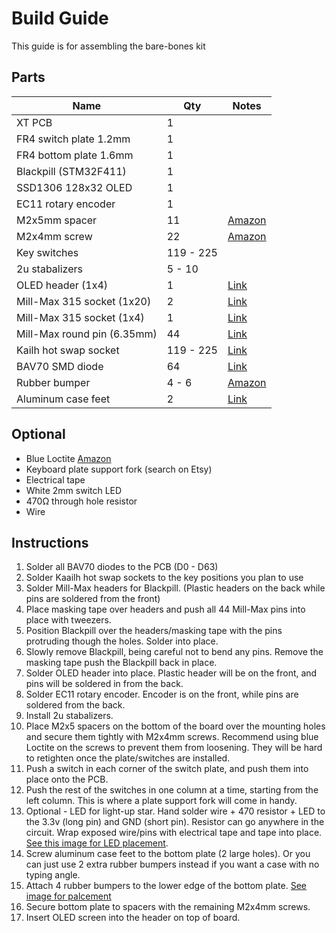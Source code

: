 # Build Guide

This guide is for assembling the bare-bones kit

## Parts
| Name                   | Qty | Notes |
| ---------              | --- | ----- |
| XT PCB                 | 1   |
| FR4 switch plate 1.2mm | 1   |
| FR4 bottom plate 1.6mm | 1   |
| Blackpill (STM32F411)  | 1   |
| SSD1306 128x32 OLED    | 1   |
| EC11 rotary encoder    | 1   |
| M2x5mm spacer          | 11  | [Amazon](https://www.amazon.com/gp/product/B00R1ISEW0/)
| M2x4mm screw           | 22  | [Amazon](https://www.amazon.com/gp/product/B082XXWTXJ/)
| Key switches           | 119 - 225 |
| 2u stabalizers         | 5 - 10    |
| OLED header (1x4)      | 1   | [Link](https://www.mouser.com/ProductDetail/517-929850-01-04-RA)
| Mill-Max 315 socket (1x20) | 2   | [Link](https://www.mouser.com/ProductDetail/Mill-Max/315-93-120-41-001000?qs=sGAEpiMZZMvlX3nhDDO4AF3r3Xqn7mCj9OyqbTK4Na8%3D)
| Mill-Max 315 socket (1x4) | 1   | [Link](https://www.mouser.com/ProductDetail/Mill-Max/315-13-104-41-003000?qs=sGAEpiMZZMvlX3nhDDO4ADjGXzRyAu%252BaiNAsvte6tSs%3D)
| Mill-Max round pin (6.35mm) | 44   | [Link](https://www.mouser.com/ProductDetail/575-3320000150000030)
| Kailh hot swap socket  | 119 - 225 | [Link](https://www.aliexpress.com/item/2255800865526224.html?spm=a2g0o.order_list.0.0.71e51802oef56x&gatewayAdapt=4itemAdapt)
| BAV70 SMD diode        | 64  | [Link](https://www.digikey.com/en/products/detail/onsemi/BAV70LT3G/1475508)
| Rubber bumper          | 4 - 6 | [Amazon](https://www.amazon.com/gp/product/B088T7XMCY/)
| Aluminum case feet     | 2   | [Link](https://www.aliexpress.com/item/3256802898681398.html?spm=a2g0o.order_list.0.0.71e51802oef56x)

## Optional
* Blue Loctite [Amazon](https://www.amazon.com/gp/product/B000I1RSNS/)
* Keyboard plate support fork (search on Etsy)
* Electrical tape
* White 2mm switch LED
* 470Ω through hole resistor
* Wire

## Instructions

1. Solder all BAV70 diodes to the PCB (D0 - D63)
2. Solder Kaailh hot swap sockets to the key positions you plan to use
3. Solder Mill-Max headers for Blackpill.  (Plastic headers on the back while pins are soldered from the front)
4. Place masking tape over headers and push all 44 Mill-Max pins into place with tweezers.
5. Position Blackpill over the headers/masking tape with the pins protruding though the holes.  Solder into place.
6. Slowly remove Blackpill, being careful not to bend any pins.  Remove the masking tape push the Blackpill back in place.
7. Solder OLED header into place.  Plastic header will be on the front, and pins will be soldered in from the back.
8. Solder EC11 rotary encoder.  Encoder is on the front, while pins are soldered from the back.
9. Install 2u stabalizers.
10. Place M2x5 spacers on the bottom of the board over the mounting holes and secure them tightly with M2x4mm screws.  Recommend using blue Loctite on the screws to prevent them from loosening.  They will be hard to retighten once the plate/switches are installed.
11. Push a switch in each corner of the switch plate, and push them into place onto the PCB.
12. Push the rest of the switches in one column at a time, starting from the left column.  This is where a plate support fork will come in handy.
13. Optional - LED for light-up star.  Hand solder wire + 470 resistor + LED to the 3.3v (long pin) and GND (short pin).  Resistor can go anywhere in the circuit.  Wrap exposed wire/pins with electrical tape and tape into place.  [See this image for LED placement](https://imgur.com/45BqOUW).
14. Screw aluminum case feet to the bottom plate (2 large holes).  Or you can just use 2 extra rubber bumpers instead if you want a case with no typing angle.
15. Attach 4 rubber bumpers to the lower edge of the bottom plate.  [See image for palcement](https://imgur.com/AwumD0c)
16. Secure bottom plate to spacers with the remaining M2x4mm screws.
17. Insert OLED screen into the header on top of board.